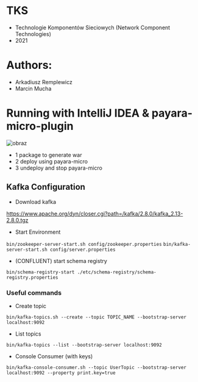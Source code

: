 # TKS
- Technologie Komponentów Sieciowych (Network Component Technologies)
- 2021
# Authors:
- Arkadiusz Remplewicz
- Marcin Mucha

# Running with IntelliJ IDEA & payara-micro-plugin

![obraz](https://user-images.githubusercontent.com/58391537/110693971-57c73180-81e8-11eb-9bed-183acb1bf61f.png)

- 1 package to generate war 
- 2 deploy using payara-micro
- 3 undeploy and stop payara-micro


## Kafka Configuration

- Download kafka 

https://www.apache.org/dyn/closer.cgi?path=/kafka/2.8.0/kafka_2.13-2.8.0.tgz

- Start Environment

`bin/zookeeper-server-start.sh config/zookeeper.properties`
`bin/kafka-server-start.sh config/server.properties`

* (CONFLUENT) start schema registry

`bin/schema-registry-start ./etc/schema-registry/schema-registry.properties`


### Useful commands

- Create topic

`bin/kafka-topics.sh --create --topic TOPIC_NAME --bootstrap-server localhost:9092`

- List topics

`bin/kafka-topics --list --bootstrap-server localhost:9092`

- Console Consumer (with keys)

`bin/kafka-console-consumer.sh --topic UserTopic --bootstrap-server localhost:9092 --property print.key=true`
